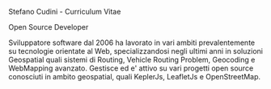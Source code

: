 Stefano Cudini  - Curriculum Vitae

Open Source Developer

Sviluppatore software dal 2006 ha lavorato in vari ambiti prevalentemente 
su tecnologie orientate al Web, specializzandosi negli ultimi anni in soluzioni Geospatial 
quali sistemi di Routing, Vehicle Routing Problem, Geocoding e WebMapping avanzato.
Gestisce ed e' attivo su vari progetti open source conosciuti in ambito geospatial, quali KeplerJs, LeafletJs e OpenStreetMap.
